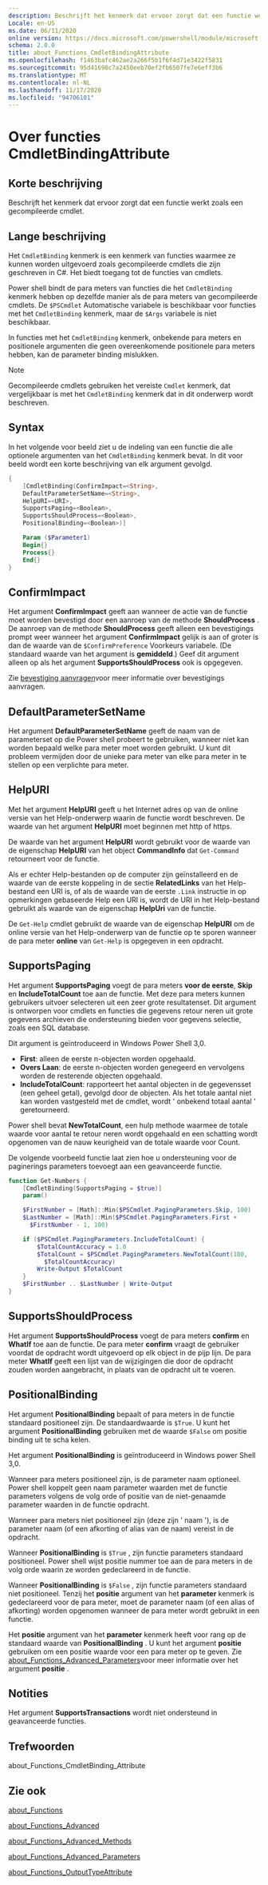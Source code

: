 ```yaml
---
description: Beschrijft het kenmerk dat ervoor zorgt dat een functie werkt zoals een gecompileerde cmdlet.
Locale: en-US
ms.date: 06/11/2020
online version: https://docs.microsoft.com/powershell/module/microsoft.powershell.core/about/about_functions_cmdletbindingattribute?view=powershell-7.2&WT.mc_id=ps-gethelp
schema: 2.0.0
title: about_Functions_CmdletBindingAttribute
ms.openlocfilehash: f1463bafc462ae2a266f5b1f6f4d71e3422f5831
ms.sourcegitcommit: 95d41698c7a2450eeb70ef2fb6507fe7e6eff3b6
ms.translationtype: MT
ms.contentlocale: nl-NL
ms.lasthandoff: 11/17/2020
ms.locfileid: "94706101"
---
```

# <a name="about-functions-cmdletbindingattribute"></a>Over functies CmdletBindingAttribute

## <a name="short-description"></a>Korte beschrijving
Beschrijft het kenmerk dat ervoor zorgt dat een functie werkt zoals een gecompileerde cmdlet.

## <a name="long-description"></a>Lange beschrijving

Het `CmdletBinding` kenmerk is een kenmerk van functies waarmee ze kunnen worden uitgevoerd zoals gecompileerde cmdlets die zijn geschreven in C#. Het biedt toegang tot de functies van cmdlets.

Power shell bindt de para meters van functies die het `CmdletBinding` kenmerk hebben op dezelfde manier als de para meters van gecompileerde cmdlets. De `$PSCmdlet` Automatische variabele is beschikbaar voor functies met het `CmdletBinding` kenmerk, maar de `$Args` variabele is niet beschikbaar.

In functies met het `CmdletBinding` kenmerk, onbekende para meters en positionele argumenten die geen overeenkomende positionele para meters hebben, kan de parameter binding mislukken.

> [!NOTE]
> Gecompileerde cmdlets gebruiken het vereiste `Cmdlet` kenmerk, dat vergelijkbaar is met het `CmdletBinding` kenmerk dat in dit onderwerp wordt beschreven.

## <a name="syntax"></a>Syntax

In het volgende voor beeld ziet u de indeling van een functie die alle optionele argumenten van het `CmdletBinding` kenmerk bevat. In dit voor beeld wordt een korte beschrijving van elk argument gevolgd.

```powershell
{
    [CmdletBinding(ConfirmImpact=<String>,
    DefaultParameterSetName=<String>,
    HelpURI=<URI>,
    SupportsPaging=<Boolean>,
    SupportsShouldProcess=<Boolean>,
    PositionalBinding=<Boolean>)]

    Param ($Parameter1)
    Begin{}
    Process{}
    End{}
}
```

## <a name="confirmimpact"></a>ConfirmImpact

Het argument **ConfirmImpact** geeft aan wanneer de actie van de functie moet worden bevestigd door een aanroep van de methode **ShouldProcess** . De aanroep van de methode **ShouldProcess** geeft alleen een bevestigings prompt weer wanneer het argument **ConfirmImpact** gelijk is aan of groter is dan de waarde van de `$ConfirmPreference` Voorkeurs variabele. (De standaard waarde van het argument is **gemiddeld**.) Geef dit argument alleen op als het argument **SupportsShouldProcess** ook is opgegeven.

Zie [bevestiging aanvragen](/powershell/scripting/developer/cmdlet/requesting-confirmation)voor meer informatie over bevestigings aanvragen.

## <a name="defaultparametersetname"></a>DefaultParameterSetName

Het argument **DefaultParameterSetName** geeft de naam van de parameterset op die Power shell probeert te gebruiken, wanneer niet kan worden bepaald welke para meter moet worden gebruikt. U kunt dit probleem vermijden door de unieke para meter van elke para meter in te stellen op een verplichte para meter.

## <a name="helpuri"></a>HelpURI

Met het argument **HelpURI** geeft u het Internet adres op van de online versie van het Help-onderwerp waarin de functie wordt beschreven. De waarde van het argument **HelpURI** moet beginnen met http of https.

De waarde van het argument **HelpURI** wordt gebruikt voor de waarde van de eigenschap **HelpURI** van het object **CommandInfo** dat `Get-Command` retourneert voor de functie.

Als er echter Help-bestanden op de computer zijn geïnstalleerd en de waarde van de eerste koppeling in de sectie **RelatedLinks** van het Help-bestand een URI is, of als de waarde van de eerste `.Link` instructie in op opmerkingen gebaseerde Help een URI is, wordt de URI in het Help-bestand gebruikt als waarde van de eigenschap **HelpUri** van de functie.

De `Get-Help` cmdlet gebruikt de waarde van de eigenschap **HelpURI** om de online versie van het Help-onderwerp van de functie op te sporen wanneer de para meter **online** van `Get-Help` is opgegeven in een opdracht.

## <a name="supportspaging"></a>SupportsPaging

Het argument **SupportsPaging** voegt de para meters **voor de eerste**, **Skip** en **IncludeTotalCount** toe aan de functie. Met deze para meters kunnen gebruikers uitvoer selecteren uit een zeer grote resultatenset. Dit argument is ontworpen voor cmdlets en functies die gegevens retour neren uit grote gegevens archieven die ondersteuning bieden voor gegevens selectie, zoals een SQL database.

Dit argument is geïntroduceerd in Windows Power Shell 3,0.

- **First**: alleen de eerste n-objecten worden opgehaald.
- **Overs Laan**: de eerste n-objecten worden genegeerd en vervolgens worden de resterende objecten opgehaald.
- **IncludeTotalCount**: rapporteert het aantal objecten in de gegevensset (een geheel getal), gevolgd door de objecten. Als het totale aantal niet kan worden vastgesteld met de cmdlet, wordt ' onbekend totaal aantal ' geretourneerd.

Power shell bevat **NewTotalCount**, een hulp methode waarmee de totale waarde voor aantal te retour neren wordt opgehaald en een schatting wordt opgenomen van de nauw keurigheid van de totale waarde voor Count.

De volgende voorbeeld functie laat zien hoe u ondersteuning voor de paginerings parameters toevoegt aan een geavanceerde functie.

```powershell
function Get-Numbers {
    [CmdletBinding(SupportsPaging = $true)]
    param()

    $FirstNumber = [Math]::Min($PSCmdlet.PagingParameters.Skip, 100)
    $LastNumber = [Math]::Min($PSCmdlet.PagingParameters.First +
      $FirstNumber - 1, 100)

    if ($PSCmdlet.PagingParameters.IncludeTotalCount) {
        $TotalCountAccuracy = 1.0
        $TotalCount = $PSCmdlet.PagingParameters.NewTotalCount(100,
          $TotalCountAccuracy)
        Write-Output $TotalCount
    }
    $FirstNumber .. $LastNumber | Write-Output
}
```

## <a name="supportsshouldprocess"></a>SupportsShouldProcess

Het argument **SupportsShouldProcess** voegt de para meters **confirm** en **WhatIf** toe aan de functie. De para meter **confirm** vraagt de gebruiker voordat de opdracht wordt uitgevoerd op elk object in de pijp lijn. De para meter **WhatIf** geeft een lijst van de wijzigingen die door de opdracht zouden worden aangebracht, in plaats van de opdracht uit te voeren.

## <a name="positionalbinding"></a>PositionalBinding

Het argument **PositionalBinding** bepaalt of para meters in de functie standaard positioneel zijn. De standaardwaarde is `$True`. U kunt het argument **PositionalBinding** gebruiken met de waarde `$False` om positie binding uit te scha kelen.

Het argument **PositionalBinding** is geïntroduceerd in Windows power Shell 3,0.

Wanneer para meters positioneel zijn, is de parameter naam optioneel.
Power shell koppelt geen naam parameter waarden met de functie parameters volgens de volg orde of positie van de niet-genaamde parameter waarden in de functie opdracht.

Wanneer para meters niet positioneel zijn (deze zijn ' naam '), is de parameter naam (of een afkorting of alias van de naam) vereist in de opdracht.

Wanneer **PositionalBinding** is `$True` , zijn functie parameters standaard positioneel. Power shell wijst positie nummer toe aan de para meters in de volg orde waarin ze worden gedeclareerd in de functie.

Wanneer **PositionalBinding** is `$False` , zijn functie parameters standaard niet positioneel. Tenzij het **positie** argument van het **parameter** kenmerk is gedeclareerd voor de para meter, moet de parameter naam (of een alias of afkorting) worden opgenomen wanneer de para meter wordt gebruikt in een functie.

Het **positie** argument van het **parameter** kenmerk heeft voor rang op de standaard waarde van **PositionalBinding** . U kunt het argument **positie** gebruiken om een positie waarde voor een para meter op te geven. Zie [about_Functions_Advanced_Parameters](about_Functions_Advanced_Parameters.md)voor meer informatie over het argument **positie** .

## <a name="notes"></a>Notities

Het argument **SupportsTransactions** wordt niet ondersteund in geavanceerde functies.

## <a name="keywords"></a>Trefwoorden

about_Functions_CmdletBinding_Attribute

## <a name="see-also"></a>Zie ook

[about_Functions](about_Functions.md)

[about_Functions_Advanced](about_Functions_Advanced.md)

[about_Functions_Advanced_Methods](about_Functions_Advanced_Methods.md)

[about_Functions_Advanced_Parameters](about_Functions_Advanced_Parameters.md)

[about_Functions_OutputTypeAttribute](about_Functions_OutputTypeAttribute.md)
